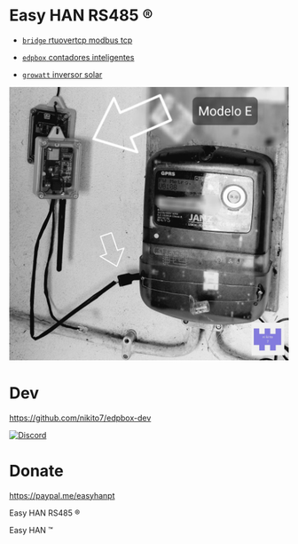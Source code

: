 # Easy HAN RS485 ®

- [```bridge``` rtuovertcp modbus tcp](./bridge/)

- [```edpbox``` contadores inteligentes](./edpbox/)

- [```growatt``` inversor solar](./growatt/)

![Easy HAN RS485](./edpbox/edpbox1-20221029.jpg)

# Dev

https://github.com/nikito7/edpbox-dev

[![Discord](https://img.shields.io/discord/494714310518505472?style=plastic&logo=discord)](https://discord.gg/Mh9mTEA) 

# Donate

https://paypal.me/easyhanpt

Easy HAN RS485 ®

Easy HAN ™
